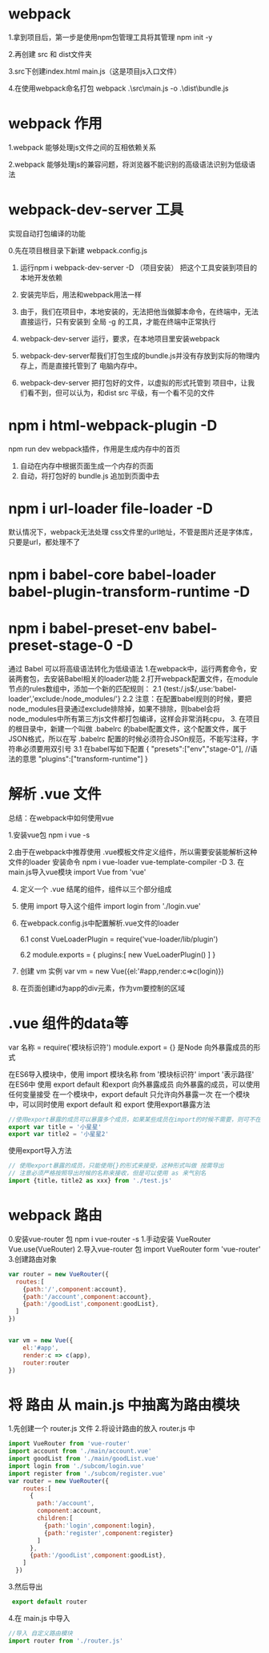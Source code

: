 # webpack
1.拿到项目后，第一步是使用npm包管理工具将其管理 npm init -y

2.再创建 src 和 dist文件夹

3.src下创建index.html main.js（这是项目js入口文件）

4.在使用webpack命名打包 webpack .\src\main.js -o .\dist\bundle.js



# webpack 作用
1.webpack 能够处理js文件之间的互相依赖关系

2.webpack 能够处理js的兼容问题，将浏览器不能识别的高级语法识别为低级语法

# webpack-dev-server 工具
实现自动打包编译的功能

0.先在项目根目录下新建 webpack.config.js

1. 运行npm i webpack-dev-server -D  （项目安装） 把这个工具安装到项目的本地开发依赖

2. 安装完毕后，用法和webpack用法一样

3. 由于，我们在项目中，本地安装的，无法把他当做脚本命令，在终端中，无法直接运行，只有安装到 全局 -g 的工具，才能在终端中正常执行

4. webpack-dev-server 运行，要求，在本地项目里安装webpack

5. webpack-dev-server帮我们打包生成的bundle.js并没有存放到实际的物理内存上，而是直接托管到了 电脑内存中。

6. webpack-dev-server 把打包好的文件，以虚拟的形式托管到 项目中，让我们看不到，但可以认为，和dist src 平级，有一个看不见的文件

# npm i html-webpack-plugin -D
npm run dev
webpack插件，作用是生成内存中的首页
1. 自动在内存中根据页面生成一个内存的页面
2. 自动，将打包好的 bundle.js 追加到页面中去

# npm i url-loader file-loader -D
默认情况下，webpack无法处理 css文件里的url地址，不管是图片还是字体库，只要是url，都处理不了

# npm i babel-core babel-loader babel-plugin-transform-runtime -D
# npm i babel-preset-env babel-preset-stage-0 -D
通过 Babel 可以将高级语法转化为低级语法
1.在webpack中，运行两套命令，安装两套包，去安装Babel相关的loader功能
2.打开webpack配置文件，在module节点的rules数组中，添加一个新的匹配规则：
2.1 {test:/\.js$/,use:'babel-loader','exclude:/node_modules/'}
2.2 注意：在配置babel规则的时候，要把node_modules目录通过exclude排除掉，如果不排除，则babel会将node_modules中所有第三方js文件都打包编译，这样会非常消耗cpu，
3. 在项目的根目录中，新建一个叫做 .babelrc 的babel配置文件，这个配置文件，属于JSON格式，所以在写 .babelrc 配置的时候必须符合JSOn规范，不能写注释，字符串必须要用双引号
3.1 在babel写如下配置
{
    "presets":["env","stage-0"],   //语法的意思
    "plugins":["transform-runtime"]
}

# 解析 .vue 文件
总结：在webpack中如何使用vue

1.安装vue包 npm i vue -s

2.由于在webpack中推荐使用 .vue模板文件定义组件，所以需要安装能解析这种文件的loader
安装命令 npm i vue-loader vue-template-compiler -D
3. 在main.js导入vue模块  import Vue from 'vue'

4. 定义一个 .vue 结尾的组件，组件以三个部分组成 <template></template> <style></style> <script></script>

5. 使用 import 导入这个组件 import login from './login.vue'

6. 在webpack.config.js中配置解析.vue文件的loader 

    6.1 const VueLoaderPlugin = require('vue-loader/lib/plugin')

    6.2 module.exports = {
            plugins:[
                new VueLoaderPlugin()
            ]
        }

7. 创建 vm 实例 var vm = new Vue({el:'#app,render:c=>c(login)})

8. 在页面创建id为app的div元素，作为vm要控制的区域

# .vue 组件的data等
var 名称 = require('模块标识符')
module.export = {}  是Node 向外暴露成员的形式

在ES6导入模块中，使用 import 模块名称 from '模块标识符'  import '表示路径'
在ES6中 使用 export default 和export 向外暴露成员
向外暴露的成员，可以使用任何变量接受
在一个模块中，export default 只允许向外暴露一次
在一个模块中，可以同时使用 export default 和 export
使用export暴露方法
```js
//使用export暴露的成员可以暴露多个成员，如果某些成员在import的时候不需要，则可不在{}定义即可
export var title = '小星星'
export var title2 = '小星星2'
```
使用export导入方法
```js
// 使用export暴露的成员，只能使用{}的形式来接受，这种形式叫做 按需导出
// 注意必须严格按照导出时候的名称来接收，但是可以使用 as 来气别名
import {title，title2 as xxx} from './test.js'
```

# webpack 路由
0.安装vue-router 包    npm i vue-router -s
1.手动安装 VueRouter   Vue.use(VueRouter)
2.导入vue-router 包    import VueRouter form 'vue-router'
3.创建路由对象
```js
var router = new VueRouter({
  routes:[
    {path:'/',component:account},
    {path:'/account',component:account},
    {path:'/goodList',component:goodList},
  ]
})


var vm = new Vue({
    el:'#app',
    render:c => c(app),
    router:router
})
```

# 将 路由 从 main.js 中抽离为路由模块
1.先创建一个 router.js 文件
2.将设计路由的放入 router.js 中
```js
import VueRouter from 'vue-router'
import account from './main/account.vue'
import goodList from './main/goodList.vue'
import login from './subcom/login.vue'
import register from './subcom/register.vue'
var router = new VueRouter({
    routes:[
      {
        path:'/account',
        component:account,
        children:[
          {path:'login',component:login},
          {path:'register',component:register}
        ]
      },
      {path:'/goodList',component:goodList},
    ]
  })
```
3.然后导出
```js
 export default router
```
4.在 main.js 中导入
```js
//导入 自定义路由模块
import router from './router.js'
```